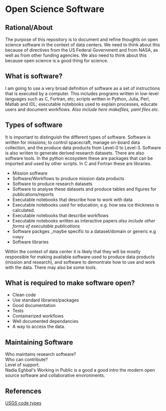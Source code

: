 # Open Science Software

## Rational/About
The purpose of this repository is to document and refine thoughts on open science software in the context of data centers.  We need to think about this because of directives from the US Federal Government and from NASA, as well as from other funding agencies.  We also need to think about this because open science is a good thing for science.

## What is software?
I am going to use a very broad definition of software as a set of instructions that is executed by a computer.  This includes programs written in low-level languages such as C, Fortran, etc; scripts written in Python, Julia, Perl, Matlab and IDL; executable notebooks used to explain processes, educate users and document workflows.  _Also include here makefiles, yaml files etc._

## Types of software
It is important to distinguish the different types of software.  Software is written for missions; to control spacecraft, manage on-board data collection, and the produce data products from Level-0 to Level-3.  Software is also wriiten to generate derived research datasets.  There are also software tools.  In the python ecosystem these are packages that can be imported and used by other scripts.  In C and Fortran these are libraries.  

- Mission software
- Software/Workflows to produce mission data products
- Software to produce research datasets
- Software to analyse these datasets and produce tables and figures for publications/reports
- Executable notebooks that describe how to work with data
- Executable notebooks used for education; e.g. how sea ice thickness is calculated.
- Executable notebooks that describe workflows
- Executable notebooks written as interactive papers _also include other forms of executable publications_
- Software packges _maybe specific to a dataset/domain or generic e.g `numpy`
- Software libraries

Within the context of data center it is likely that they will be mostly responsible for making available software used to produce data products (mission and research), and software to demontrate how to use and work with the data.  There may also be some tools.

## What is required to make software open?
- Clean code
- Use standard libraries/packages
- Good documentation
- Tests
- Containerized workflows
- Well documented dependancies
- A way to access the data.

## Maintaining Software
Who maintains research software?  
Who can contribute?  
Level of support.  
Nadia Eghbal's Working in Public is a good a good intro the modern open source software and collaborative environments.  

## References
[USGS code types](https://github.com/emartinez-usgs/best-practices/blob/b44ccae73a3915eb644036ed37f004f8702fe71f/software/types.md)
